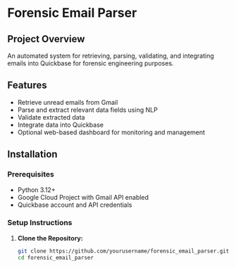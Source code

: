# Forensic Email Parser

## Project Overview
An automated system for retrieving, parsing, validating, and integrating emails into Quickbase for forensic engineering purposes.

## Features
- Retrieve unread emails from Gmail
- Parse and extract relevant data fields using NLP
- Validate extracted data
- Integrate data into Quickbase
- Optional web-based dashboard for monitoring and management

## Installation

### Prerequisites
- Python 3.12+
- Google Cloud Project with Gmail API enabled
- Quickbase account and API credentials

### Setup Instructions
1. **Clone the Repository:**
   ```bash
   git clone https://github.com/yourusername/forensic_email_parser.git
   cd forensic_email_parser
